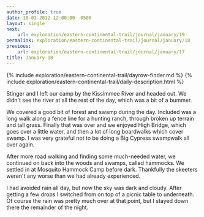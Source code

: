```yaml
---
author_profile: true
date: 18-01-2012 12:00:00 -0500
layout: single
next:
    url: exploration/eastern-continental-trail/journal/january/19
permalink: exploration/eastern-continental-trail/journal/january/18
previous:
    url: exploration/eastern-continental-trail/journal/january/17
title: January 18
---
```

{% include exploration/eastern-continental-trail/dayrow-finder.md %}
{% include exploration/eastern-continental-trail/daily-description.html %}

Stinger and I left our camp by the Kissimmee River and headed out. We didn't see the river at all the rest of the day, which was a bit of a bummer.

We covered a good bit of forest and swamp during the day. Included was a long walk along a fence line for a hunting ranch, through broken up terrain and tall grass. Finally that was over and we enjoyed High Bridge, which goes over a little water, and then a lot of long boardwalks which cover swamp. I was very grateful not to be doing a Big Cypress swampwalk all over again.

After more road walking and finding some much-needed water, we continued on back into the woods and swamps, called hammocks. We settled in at Mosquito Hammock Camp before dark. Thankfully the skeeters weren't any worse than we had already experienced.

I had avoided rain all day, but now the sky was dark and cloudy. After getting a few drops I switched from on top of a picnic table to underneath. Of course the rain was pretty much over at that point, but I stayed down there the remainder of the night.